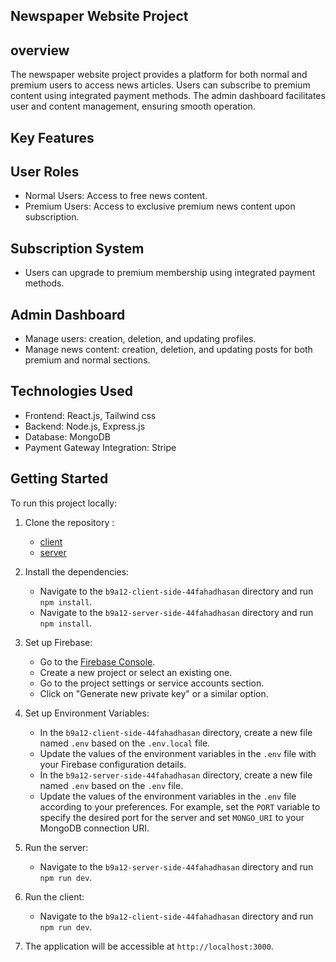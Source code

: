 ## Newspaper Website Project

## overview
The newspaper website project provides a platform for both normal and premium users to access news articles. Users can subscribe to premium content using integrated payment methods. The admin dashboard facilitates user and content management, ensuring smooth operation.

## Key Features

## User Roles
- Normal Users: Access to free news content.
- Premium Users: Access to exclusive premium news content upon subscription.

## Subscription System
- Users can upgrade to premium membership using integrated payment methods.

## Admin Dashboard
- Manage users: creation, deletion, and updating profiles.
- Manage news content: creation, deletion, and updating posts for both premium and normal sections.

## Technologies Used
- Frontend: React.js, Tailwind css 
- Backend: Node.js, Express.js
- Database: MongoDB
- Payment Gateway Integration: Stripe

## Getting Started

To run this project locally:

1. Clone the repository :
   - [client](https://github.com/44fahadhasan/b9a12-client-side-44fahadhasan)
   - [server](https://github.com/44fahadhasan/b9a12-server-side-44fahadhasan)
3. Install the dependencies:
   - Navigate to the `b9a12-client-side-44fahadhasan` directory and run `npm install`.
   - Navigate to the `b9a12-server-side-44fahadhasan` directory and run `npm install`.
4. Set up Firebase:
   - Go to the [Firebase Console](https://console.firebase.google.com/).
   - Create a new project or select an existing one.
   - Go to the project settings or service accounts section.
   - Click on "Generate new private key" or a similar option.
   
5. Set up Environment Variables:
   - In the `b9a12-client-side-44fahadhasan` directory, create a new file named `.env` based on the `.env.local` file.
   - Update the values of the environment variables in the `.env` file with your Firebase configuration details.
   - In the `b9a12-server-side-44fahadhasan` directory, create a new file named `.env` based on the `.env` file.
   - Update the values of the environment variables in the `.env` file according to your preferences. For example, set the `PORT` variable to specify the desired port for the server and set `MONGO_URI` to your MongoDB connection URI.
6. Run the server:
   - Navigate to the `b9a12-server-side-44fahadhasan` directory and run `npm run dev`.
7. Run the client:
   - Navigate to the `b9a12-client-side-44fahadhasan` directory and run `npm run dev`.
8. The application will be accessible at `http://localhost:3000`.
